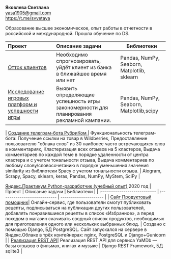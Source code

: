 **Яковлева Светлана**  
<yasa1905@gmail.com>  
https://t.me/svvetaya

Образование высшее экономическое, опыт работы в отчетности в российской и международной. Прошла обучение по DS.
 

<!--[Яндекс.Практикум Data Scientist (учебный опыт)]( https://practicum.yandex.ru/data-scientist/ "Яндекс.Практикум Data Scientist (учебный опыт)") 2021-н.в.
-->
|  Проект |  Описание задачи | Библиотеки | 
| :--------------------------- | :--------------------------- | --------------------- |
| [Отток клиентов](https://github.com/SvetlanaY/customer_churn "Отток клиентов")| Необходимо спрогнозировать, уйдёт клиент из банка в ближайшее время или нет | Pandas, NumPy, Seaborn, Matplotlib, sklearn |
| [Исследование игровых платформ и успешности игры]( https://github.com/SvetlanaY/gaming_platforms "Исследование игровых платформ и успешности игры")| Выявить определяющие успешность игры закономерности для планирования рекламной кампании. | Pandas, NumPy, Seaborn, Matplotlib,scipy |
<!--



[Elbrus Bootcamp Data Scientist (учебный опыт)]( https://datascience.elbrusboot.camp/ "Elbrus Bootcamp (учебный опыт)") 2021 год
|  Проект |  Описание задачи | Библиотеки | 
| :--------------------------- | :--------------------------- | --------------------- |-->
| [Создание телеграм-бота РубриКом ](https://github.com/SvetlanaY/Wildberries_bot/tree/master "Проект по созданию телеграм-бота РубриКом ")| Функциональность телеграм-бота: Получение ссылки на товар в Wildberries, Предоставление пользователю "облака слов" из 30 наиболее часто встречающихся слов в комментариях, Кластеризация всех отзывов на 5 кластеров, Выдача комментариев по каждой теме в порядке удаленности от центра кластера и с учетом тональности отзыва, Выдача комментариев по любому слову/словосочетанию в порядке уменьшения значения similarity из библиотеки Spacy с учетом тональности отзыва. | Aiogram, Scrapy, Spacy, sklearn, keras, Pandas, NumPy, MyStem, SciPy |




[Яндекс.Практикум Python-разработчик (учебный опыт)]( https://praktikum.yandex.ru/profile/backend-developer// "Яндекс.Практикум Python (учебный опыт)") 2020 год
|  Проект |  Описание задачи | Библиотеки | 
| :--------------------------- | :--------------------------- | --------------------- |
| [Сайт Продуктовый помощник](https://github.com/SvetlanaY/foodgram-project "Сайт Продуктовый помощник")| Онлайн-сервис, где пользователи смогут публиковать рецепты, подписываться на публикации других пользователей, добавлять понравившиеся рецепты в список «Избранное», а перед походом в магазин скачивать сводный список продуктов, необходимых для приготовления одного или нескольких выбранных блюд. | Создано с помощью Django, БД PostgreSQL. Сайт запускался на сервере в Яндекс.Облаке в трёх контейнерах: nginx, PostgreSQL и Django+Gunicorn |
| [Реализация REST API]( https://github.com/SvetlanaY/api_yamdb "Реализация REST API")| Реализация REST API для сервиса YaMDb — базы отзывов о фильмах, книгах и музыке |  Django REST Framework, БД sqlite3 |




<!--
**SvetlanaY/SvetlanaY** is a ✨ _special_ ✨ repository because its `README.md` (this file) appears on your GitHub profile.

Here are some ideas to get you started:

- 🔭 I’m currently working on ...
- 🌱 I’m currently learning ...
- 👯 I’m looking to collaborate on ...
- 🤔 I’m looking for help with ...
- 💬 Ask me about ...
- 📫 How to reach me: ...
- 😄 Pronouns: ...
- ⚡ Fun fact: ...
-->
